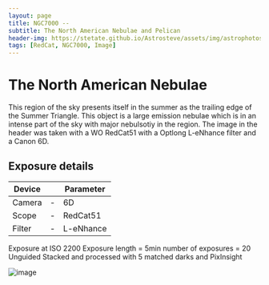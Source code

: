 ```yaml
---
layout: page
title: NGC7000 -- 
subtitle: The North American Nebulae and Pelican
header-img: https://stetate.github.io/Astrosteve/assets/img/astrophotos/NGC7000_20x5MinREDCAT2LENH.jpg
tags: [RedCat, NGC7000, Image]
---
```

# The North American Nebulae

This region of the sky presents itself in the summer as the trailing edge of the Summer Triangle. This object is a large emission nebulae which is in an intense part of the sky with major nebulsotiy in the region. 
The image in the header was taken with a WO RedCat51 with a Optlong L-eNhance filter and a Canon 6D.

## Exposure details

| Device | | Parameter|
|--------| - |----------|
| Camera | - | 6D |
| Scope | - | RedCat51 |
| Filter | - | L-eNhance |

Exposure at ISO 2200
Exposure length = 5min
number of exposures = 20
Unguided
Stacked and processed with 5 matched darks and PixInsight

![image](../assets/img/astrophotos/NGC7000_20x5MinREDCAT2LENH.jpg)

